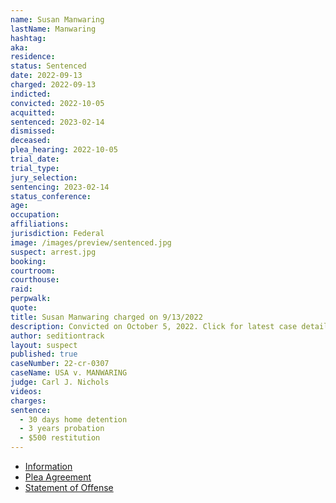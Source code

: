 ```yaml
---
name: Susan Manwaring
lastName: Manwaring
hashtag:
aka:
residence:
status: Sentenced
date: 2022-09-13
charged: 2022-09-13
indicted:
convicted: 2022-10-05
acquitted:
sentenced: 2023-02-14
dismissed:
deceased:
plea_hearing: 2022-10-05
trial_date:
trial_type:
jury_selection:
sentencing: 2023-02-14
status_conference:
age:
occupation:
affiliations:
jurisdiction: Federal
image: /images/preview/sentenced.jpg
suspect: arrest.jpg
booking:
courtroom:
courthouse:
raid:
perpwalk:
quote:
title: Susan Manwaring charged on 9/13/2022
description: Convicted on October 5, 2022. Click for latest case details.
author: seditiontrack
layout: suspect
published: true
caseNumber: 22-cr-0307
caseName: USA v. MANWARING
judge: Carl J. Nichols
videos:
charges:
sentence:
  - 30 days home detention
  - 3 years probation
  - $500 restitution
---
```

- [Information](https://www.justice.gov/usao-dc/case-multi-defendant/file/1540796/download)
- [Plea Agreement](https://www.justice.gov/usao-dc/case-multi-defendant/file/1540801/download)
- [Statement of Offense](https://www.justice.gov/usao-dc/case-multi-defendant/file/1540806/download)

